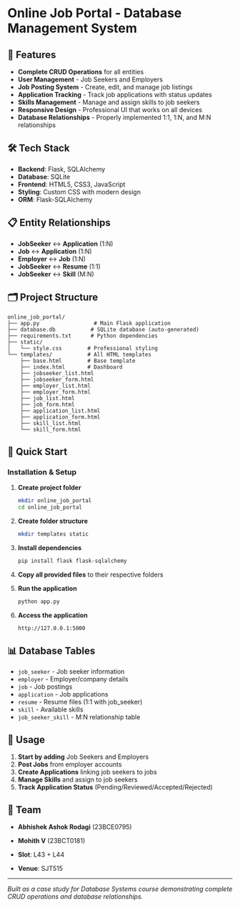 # Online Job Portal - Database Management System

## 🚀 Features
- **Complete CRUD Operations** for all entities
- **User Management** - Job Seekers and Employers  
- **Job Posting System** - Create, edit, and manage job listings
- **Application Tracking** - Track job applications with status updates
- **Skills Management** - Manage and assign skills to job seekers
- **Responsive Design** - Professional UI that works on all devices
- **Database Relationships** - Properly implemented 1:1, 1:N, and M:N relationships

## 🛠️ Tech Stack
- **Backend**: Flask, SQLAlchemy
- **Database**: SQLite  
- **Frontend**: HTML5, CSS3, JavaScript
- **Styling**: Custom CSS with modern design
- **ORM**: Flask-SQLAlchemy

## 📋 Entity Relationships
- **JobSeeker** ↔ **Application** (1:N)
- **Job** ↔ **Application** (1:N) 
- **Employer** ↔ **Job** (1:N)
- **JobSeeker** ↔ **Resume** (1:1)
- **JobSeeker** ↔ **Skill** (M:N)

## 🗂️ Project Structure
```
online_job_portal/
├── app.py                 # Main Flask application
├── database.db           # SQLite database (auto-generated)
├── requirements.txt      # Python dependencies
├── static/
│   └── style.css        # Professional styling
└── templates/           # All HTML templates
    ├── base.html        # Base template
    ├── index.html       # Dashboard
    ├── jobseeker_list.html
    ├── jobseeker_form.html
    ├── employer_list.html
    ├── employer_form.html
    ├── job_list.html
    ├── job_form.html
    ├── application_list.html
    ├── application_form.html
    ├── skill_list.html
    └── skill_form.html
```

## 🚀 Quick Start

### Installation & Setup
1. **Create project folder**
   ```bash
   mkdir online_job_portal
   cd online_job_portal
   ```

2. **Create folder structure**
   ```bash
   mkdir templates static
   ```

3. **Install dependencies**
   ```bash
   pip install flask flask-sqlalchemy
   ```

4. **Copy all provided files** to their respective folders

5. **Run the application**
   ```bash
   python app.py
   ```

6. **Access the application**
   ```
   http://127.0.0.1:5000
   ```

## 📊 Database Tables
- `job_seeker` - Job seeker information
- `employer` - Employer/company details  
- `job` - Job postings
- `application` - Job applications
- `resume` - Resume files (1:1 with job_seeker)
- `skill` - Available skills
- `job_seeker_skill` - M:N relationship table

## 🎯 Usage
1. **Start by adding** Job Seekers and Employers
2. **Post Jobs** from employer accounts  
3. **Create Applications** linking job seekers to jobs
4. **Manage Skills** and assign to job seekers
5. **Track Application Status** (Pending/Reviewed/Accepted/Rejected)

## 👥 Team
- **Abhishek Ashok Rodagi** (23BCE0795)
- **Mohith V** (23BCT0181)

- **Slot**: L43 + L44
- **Venue**: SJT515

---

*Built as a case study for Database Systems course demonstrating complete CRUD operations and database relationships.*
